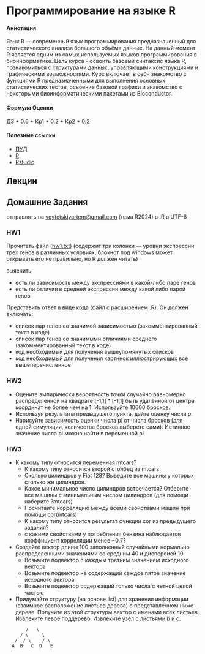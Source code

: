 # Программирование на языке R

#### Аннотация
Язык R — современный язык программирования предназначенный для статистического анализа большого объёма данных. На данный момент R является одним из самых используемых языков программирования в биоинформатике. Цель курса - освоить базовый синтаксис языка R, познакомиться с структурами данных, управляющими конструкциями и графическими возможностями. Курс включает в себя знакомство с функциями R предназначенными для выполнения основных статистических тестов, освоение базовой графики и знакомство с некоторыми биоинформатическими пакетами из Bioconductor.


#### Формула Оценки
ДЗ * 0.6 + Кр1 * 0.2 + Кр2 * 0.2

#### Полезные ссылки
- [ПУД](https://www.hse.ru/edu/courses/900081242)
- [R](https://www.r-project.org/)
- [Rstudio](https://posit.co/download/rstudio-desktop/)

## Лекции


## Домашние Задания

отправлять на [voytetskiyartem@gmail.com](mailto:voytetskiyartem@gmail.com) (тема R2024) в .R в UTF-8

### HW1

Прочитать файл ([hw1.txt](https://github.com/Vladm0z/HSE-Bioinformatics/blob/main/Bioinformatics/MSc/introR/hw1.txt)) (содержит три колонки — уровни экспрессии трех генов в различных условиях, блокнот под windows может открывать его не правильно, но R должен читать)

выяснить
- есть ли зависимость между экспрессиями в какой-либо паре генов
- есть ли отличия в средней экспрессии между какой либо парой генов

Представить ответ в виде кода (файл с расширением .R). Он должен включать:
- список пар генов со значимой зависимостью (закомментированный текст в коде)
- список пар генов со значимыми отличиями среднего (закомментированный текст в коде)
- код необходимый для получения вышеупомянутых списков
- код необходимый для получения картинок иллюстрирующих все вышеперечисленное

### HW2

- Оцените эмпирически вероятность точки случайно равномерно распределенной на квадрате [-1,1] * [-1,1] быть удалённой от центра координат не более чем на 1. Используйте 10000 бросков.
- Используя результаты предыдущего пункта, дайте оценку числа рі
- Нарисуйте зависимость оценки числа рі от числа бросков (для одной симуляции, количества бросков выберете сами). Истинное значение числа рі можно найти в переменной рі


### HW3

- К какому типу относится переменная mtcars?
  - К какому типу относится второй столбец из mtcars
  - Сколько цилиндров у Fiat 128? Выведите все машины у которых столько же цилиндров.
  - Какое минимальное число цилиндров встречается? Отберите все машины с минимальным числом цилиндров (для помощи наберите ?mtcars)
  - Посчитайте корреляцию между всеми свойствами машин при помощи cor(mtcars)
  - К какому типу относится результат функции cor из предыдущего задания?
  - с какими свойствами у потребления бензина наблюдается коэффициент корреляции менее $-0.7 ?$
- Создайте вектор длины 100 заполненный случайными нормально распределенными значениями со средним 40 и дисперсией 10
  - Возьмите подвектор с каждым третьим значением исходного вектора
  - Возьмите подвектор не содержащий каждое пятое значение исходного вектора
  - Возьмите подвектор содержащий только числа с четной целой частью
- Придумайте структуру (на основе list) для хранения информации (взаимное расположение листьев дерева) о представленном ниже дереве. Получите из этой структуры вектор с именами всех листьев. Извлеките левое поддерево. Извлеките узел с листьями b и с.
```
       /   \
     / \     \
   /  / \    / \
  A  B   C  D   E
```
